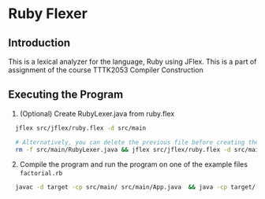 # Ruby Flexer

## Introduction

This is a lexical analyzer for the language, Ruby using JFlex. This is a part of assignment of the course TTTK2053 Compiler Construction

## Executing the Program

1. (Optional) Create RubyLexer.java from ruby.flex

```bash
  jflex src/jflex/ruby.flex -d src/main

  # Alternatively, you can delete the previous file before creating the lexer
  rm -f src/main/RubyLexer.java && jflex src/jflex/ruby.flex -d src/main
```

2. Compile the program and run the program on one of the example files `factorial.rb`

```bash
  javac -d target -cp src/main/ src/main/App.java  && java -cp target/ App src/data/factorial.rb
```